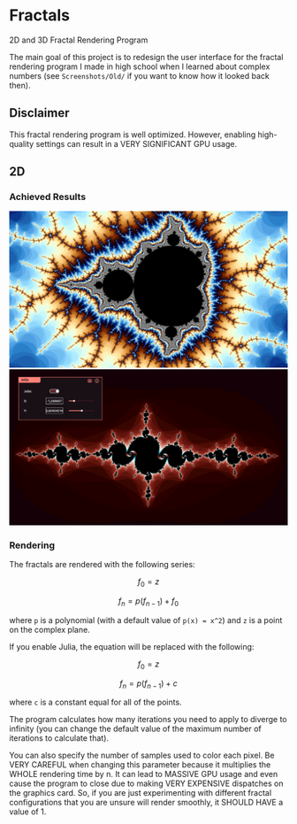# Fractals
2D and 3D Fractal Rendering Program

The main goal of this project is to redesign the user interface for the fractal rendering program I made in high school when I learned about complex numbers (see `Screenshots/Old/` if you want to know how it looked back then).

## Disclaimer
This fractal rendering program is well optimized. However, enabling high-quality settings can result in a VERY SIGNIFICANT GPU usage.

## 2D
### Achieved Results
![Zoomed Mandelbrot](Screenshots/Remake/ZoomedMandelbrot.png)
![Julia](Screenshots/Remake/Julia.png)

### Rendering
The fractals are rendered with the following series:

$$ f_0 = z $$

$$ f_n = p(f_{n-1}) + f_0 $$

where `p` is a polynomial (with a default value of `p(x) = x^2`) and `z` is a point on the complex plane.

If you enable Julia, the equation will be replaced with the following:

$$ f_0 = z $$

$$ f_n = p(f_{n-1}) + c $$

where `c` is a constant equal for all of the points.

The program calculates how many iterations you need to apply to diverge to infinity (you can change the default value of the maximum number of iterations to calculate that).

You can also specify the number of samples used to color each pixel. Be VERY CAREFUL when changing this parameter because it multiplies the WHOLE rendering time by n. It can lead to MASSIVE GPU usage and even cause the program to close due to making VERY EXPENSIVE dispatches on the graphics card. So, if you are just experimenting with different fractal configurations that you are unsure will render smoothly, it SHOULD HAVE a value of 1.
